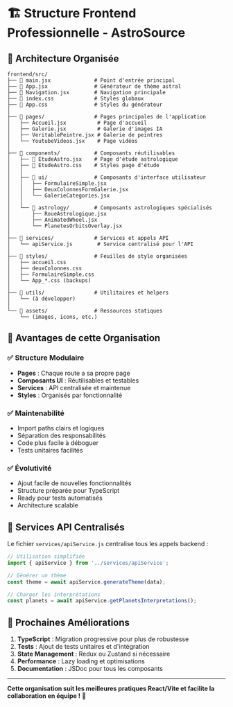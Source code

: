 # 🏗️ Structure Frontend Professionnelle - AstroSource

## 📁 Architecture Organisée

```
frontend/src/
├── 📄 main.jsx              # Point d'entrée principal
├── 📄 App.jsx               # Générateur de thème astral
├── 📄 Navigation.jsx        # Navigation principale
├── 📄 index.css             # Styles globaux
├── 📄 App.css               # Styles du générateur
│
├── 📁 pages/                # Pages principales de l'application
│   ├── Accueil.jsx          # Page d'accueil
│   ├── Galerie.jsx          # Galerie d'images IA
│   ├── VeritablePeintre.jsx # Galerie de peintres
│   └── YoutubeVideos.jsx    # Page vidéos
│
├── 📁 components/           # Composants réutilisables
│   ├── 📄 EtudeAstro.jsx    # Page d'étude astrologique
│   ├── 📄 EtudeAstro.css    # Styles page d'étude
│   │
│   ├── 📁 ui/               # Composants d'interface utilisateur
│   │   ├── FormulaireSimple.jsx
│   │   ├── DeuxColonnesFormGalerie.jsx
│   │   └── GalerieCategories.jsx
│   │
│   └── 📁 astrology/        # Composants astrologiques spécialisés
│       ├── RoueAstrologique.jsx
│       ├── AnimatedWheel.jsx
│       └── PlanetesOrbitsOverlay.jsx
│
├── 📁 services/             # Services et appels API
│   └── apiService.js        # Service centralisé pour l'API
│
├── 📁 styles/               # Feuilles de style organisées
│   ├── accueil.css
│   ├── deuxColonnes.css
│   ├── FormulaireSimple.css
│   └── App_*.css (backups)
│
├── 📁 utils/                # Utilitaires et helpers
│   └── (à développer)
│
└── 📁 assets/               # Ressources statiques
    └── (images, icons, etc.)
```

## 🎯 Avantages de cette Organisation

### ✅ **Structure Modulaire**

-   **Pages** : Chaque route a sa propre page
-   **Composants UI** : Réutilisables et testables
-   **Services** : API centralisée et maintenue
-   **Styles** : Organisés par fonctionnalité

### ✅ **Maintenabilité**

-   Import paths clairs et logiques
-   Séparation des responsabilités
-   Code plus facile à déboguer
-   Tests unitaires facilités

### ✅ **Évolutivité**

-   Ajout facile de nouvelles fonctionnalités
-   Structure préparée pour TypeScript
-   Ready pour tests automatisés
-   Architecture scalable

## 🔧 Services API Centralisés

Le fichier `services/apiService.js` centralise tous les appels backend :

```javascript
// Utilisation simplifiée
import { apiService } from '../services/apiService';

// Générer un thème
const theme = await apiService.generateTheme(data);

// Charger les interprétations
const planets = await apiService.getPlanetsInterpretations();
```

## 🚀 Prochaines Améliorations

1. **TypeScript** : Migration progressive pour plus de robustesse
2. **Tests** : Ajout de tests unitaires et d'intégration
3. **State Management** : Redux ou Zustand si nécessaire
4. **Performance** : Lazy loading et optimisations
5. **Documentation** : JSDoc pour tous les composants

---

**Cette organisation suit les meilleures pratiques React/Vite et facilite la
collaboration en équipe !** 🎉
